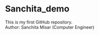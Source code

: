 # Sanchita_demo
This is  my first GitHub repository.
<br>
Author: Sanchita Misar (Computer Engineer)

